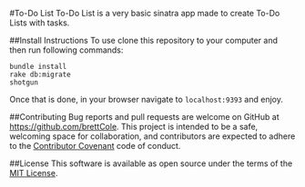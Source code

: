 #To-Do List
To-Do List is a very basic sinatra app made to create To-Do Lists with tasks.

##Install Instructions
To use clone this repository to your computer and then run following commands:
```
bundle install
rake db:migrate
shotgun
```
Once that is done, in your browser navigate to `localhost:9393` and enjoy.

##Contributing
Bug reports and pull requests are welcome on GitHub at https://github.com/brettCole. This project is intended to be a safe, welcoming space for collaboration, and contributors are expected to adhere to the [Contributor Covenant](http://contributor-covenant.org/) code of conduct.

##License
This software is available as open source under the terms of the [MIT License](https://opensource.org/licenses/MIT).
